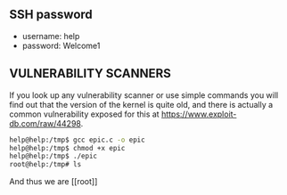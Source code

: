 ## SSH password

- username: help
- password: Welcome1
## VULNERABILITY SCANNERS

If you look up any vulnerability scanner or use simple commands you will find out that the version of the kernel is quite old, and there is actually a common vulnerability exposed for this at https://www.exploit-db.com/raw/44298.

```bash
help@help:/tmp$ gcc epic.c -o epic
help@help:/tmp$ chmod +x epic
help@help:/tmp$ ./epic 
root@help:/tmp# ls
```

And thus we are [[root]]